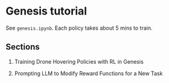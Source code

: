 # Genesis tutorial

See `genesis.ipynb`. Each policy takes about 5 mins to train.

## Sections

1. Training Drone Hovering Policies with RL in Genesis

2. Prompting LLM to Modify Reward Functions for a New Task